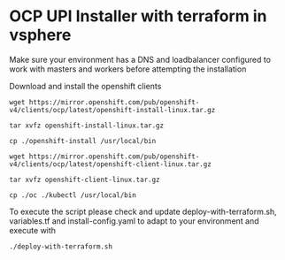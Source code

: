# OCP UPI Installer with terraform in vsphere 

Make sure your environment has a DNS and loadbalancer configured to work with masters and workers before attempting the installation

Download and install the openshift clients

```
wget https://mirror.openshift.com/pub/openshift-v4/clients/ocp/latest/openshift-install-linux.tar.gz

tar xvfz openshift-install-linux.tar.gz

cp ./openshift-install /usr/local/bin

wget https://mirror.openshift.com/pub/openshift-v4/clients/ocp/latest/openshift-client-linux.tar.gz

tar xvfz openshift-client-linux.tar.gz

cp ./oc ./kubectl /usr/local/bin

```


To execute the script please check and update deploy-with-terraform.sh, variables.tf and install-config.yaml to adapt to your environment and execute with

```
./deploy-with-terraform.sh
```
